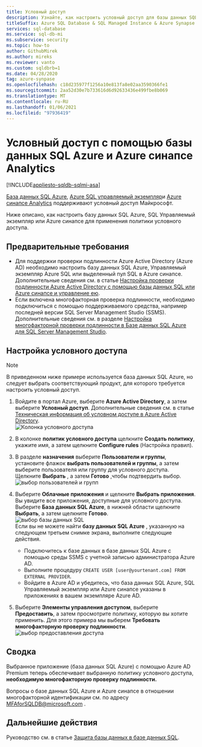 ```yaml
---
title: Условный доступ
description: Узнайте, как настроить условный доступ для базы данных SQL Azure, Управляемый экземпляр Azure SQL и Azure синапсе Analytics.
titleSuffix: Azure SQL Database & SQL Managed Instance & Azure Synapse Analytics
services: sql-database
ms.service: sql-db-mi
ms.subservice: security
ms.topic: how-to
author: GithubMirek
ms.author: mireks
ms.reviewer: vanto
ms.custom: sqldbrb=1
ms.date: 04/28/2020
tag: azure-synpase
ms.openlocfilehash: c18d235977f1256a10e813fa8e02aa3590366fe1
ms.sourcegitcommit: 2aa52d30e7b733616d6d92633436e499fbe8b069
ms.translationtype: MT
ms.contentlocale: ru-RU
ms.lasthandoff: 01/06/2021
ms.locfileid: "97936419"
---
```

# <a name="conditional-access-with-azure-sql-database-and-azure-synapse-analytics"></a>Условный доступ с помощью базы данных SQL Azure и Azure синапсе Analytics

[!INCLUDE[appliesto-sqldb-sqlmi-asa](../includes/appliesto-sqldb-sqlmi-asa.md)]

[База данных SQL Azure](sql-database-paas-overview.md), [Azure SQL управляемый экземпляр](../managed-instance/sql-managed-instance-paas-overview.md)и [Azure синапсе Analytics](../../synapse-analytics/sql-data-warehouse/sql-data-warehouse-overview-what-is.md) поддерживают условный доступ Майкрософт.

Ниже описано, как настроить базу данных SQL Azure, SQL Управляемый экземпляр или Azure синапсе для применения политики условного доступа.  

## <a name="prerequisites"></a>Предварительные требования

- Для поддержки проверки подлинности Azure Active Directory (Azure AD) необходимо настроить базу данных SQL Azure, Управляемый экземпляр Azure SQL или выделенный пул SQL в Azure синапсе. Дополнительные сведения см. в статье [Настройка проверки подлинности Azure Active Directory с помощью базы данных SQL или Azure синапсе и управление ею](authentication-aad-configure.md).  
- Если включена многофакторная проверка подлинности, необходимо подключиться с помощью поддерживаемого средства, например последней версии SQL Server Management Studio (SSMS). Дополнительные сведения см. в разделе [Настройка многофакторной проверки подлинности в Базе данных SQL Azure для SQL Server Management Studio](authentication-mfa-ssms-configure.md).  

## <a name="configure-conditional-access"></a>Настройка условного доступа

> [!NOTE]
> В приведенном ниже примере используется база данных SQL Azure, но следует выбрать соответствующий продукт, для которого требуется настроить условный доступ.

1. Войдите в портал Azure, выберите **Azure Active Directory**, а затем выберите **Условный доступ**. Дополнительные сведения см. в статье [Техническая информация об условном доступе в Azure Active Directory](../../active-directory/conditional-access/concept-conditional-access-conditions.md).  
   ![Колонка условного доступа](./media/conditional-access-configure/conditional-access-blade.png)

2. В колонке **политик условного доступа** щелкните **Создать политику**, укажите имя, а затем щелкните **Configure rules** (Настройка правил).  
3. В разделе **назначения** выберите **Пользователи и группы**, установите флажок **выбрать пользователей и группы**, а затем выберите пользователя или группу для условного доступа. Щелкните **Выбрать** , а затем **Готово** ,чтобы подтвердить выбор.  
   ![выбор пользователей и групп](./media/conditional-access-configure/select-users-and-groups.png)  

4. Выберите **Облачные приложения** и щелкните **Выбрать приложения**. Вы увидите все приложения, доступные для условного доступа. Выберите **База данных SQL Azure**, в нижней области щелкните **Выбрать**, а затем щелкните **Готово**.  
   ![выбор базы данных SQL](./media/conditional-access-configure/select-sql-database.png)  
   Если вы не можете найти **базу данных SQL Azure** , указанную на следующем третьем снимке экрана, выполните следующие действия.
   - Подключитесь к базе данных в базе данных SQL Azure с помощью среды SSMS с учетной записью администратора Azure AD.  
   - Выполните процедуру `CREATE USER [user@yourtenant.com] FROM EXTERNAL PROVIDER`.  
   - Войдите в Azure AD и убедитесь, что база данных SQL Azure, SQL Управляемый экземпляр или Azure синапсе указаны в приложениях в вашем экземпляре Azure AD.  

5. Выберите **Элементы управления доступом**, выберите **Предоставить**, а затем просмотрите политику, которую вы хотите применить. Для этого примера мы выберем **Требовать многофакторную проверку подлинности**.  
   ![выбор предоставления доступа](./media/conditional-access-configure/grant-access.png)  

## <a name="summary"></a>Сводка

Выбранное приложение (база данных SQL Azure) с помощью Azure AD Premium теперь обеспечивает выбранную политику условного доступа, **необходимую многофакторную проверку подлинности.**

Вопросы о базе данных SQL Azure и Azure синапсе в отношении многофакторной идентификации см. по адресу <MFAforSQLDB@microsoft.com> .  

## <a name="next-steps"></a>Дальнейшие действия  

Руководство см. в статье [Защита базы данных в базе данных SQL](secure-database-tutorial.md).